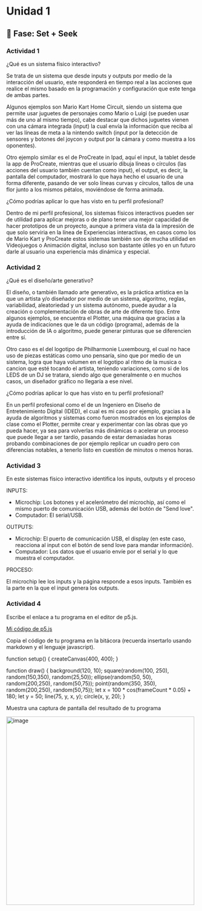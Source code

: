 # Unidad 1

## 🔎 Fase: Set + Seek

### Actividad 1

¿Qué es un sistema físico interactivo?

Se trata de un sistema que desde inputs y outputs por medio de la interacción del usuario, este responderá en tiempo real a las acciones que realice el mismo basado en la programación y configuración que este tenga de ambas partes.

Algunos ejemplos son Mario Kart Home Circuit, siendo un sistema que permite usar juguetes de personajes como Mario o Luigi (se pueden usar más de uno al mismo tiempo), cabe destacar que dichos juguetes vienen con una cámara integrada (input) la cual envía la información que reciba al ver las líneas de meta a la nintendo switch (input por la detección de sensores y botones del joycon y output por la cámara y como muestra a los oponentes).

Otro ejemplo similar es el de ProCreate in Ipad, aquí el input, la tablet desde la app de ProCreate, mientras que el usuario dibuja líneas o círculos (las acciones del usuario también cuentan como input), el output, es decir, la pantalla del computador, mostrará lo que haya hecho el usuario de una forma diferente, pasando de ver solo líneas curvas y círculos, tallos de una flor junto a los mismos pétalos, moviéndose de forma animada.

¿Cómo podrías aplicar lo que has visto en tu perfil profesional?

Dentro de mi perfil profesional, los sistemas físicos interactivos pueden ser de utilidad para aplicar mejoras o de plano tener una mejor capacidad de hacer prototipos de un proyecto, aunque a primera vista da la impresión de que solo serviria en la línea de Experiencias interactivas, en casos como los de Mario Kart y ProCreate estos sistemas también son de mucha utilidad en Videojuegos o Animación digital, incluso son bastante útiles yo en un futuro darle al usuario una experiencia más dinámica y especial.

### Actividad 2

¿Qué es el diseño/arte generativo?

El diseño, o también llamado arte generativo, es la práctica artística en la que un artista y/o diseñador por medio de un sistema, algoritmo, reglas, variabilidad, aleatoriedad y un sistema autónomo, puede ayudar a la creación o complementación de obras de arte de diferente tipo. Entre algunos ejemplos, se encuentra el Plotter, una máquina que gracias a la ayuda de indicaciones que le da un código (programa), además de la introducción de IA o algoritmo, puede generar pinturas que se diferencien entre sí.

Otro caso es el del logotipo de Philharmonie Luxembourg, el cual no hace uso de piezas estáticas como uno pensaría, sino que por medio de un sistema, logra que haya volumen en el logotipo al ritmo de la musica o cancion que esté tocando el artista, teniendo variaciones, como si de los LEDS de un DJ se tratara, siendo algo que generalmente o en muchos casos, un diseñador gráfico no llegaría a ese nivel.

¿Cómo podrías aplicar lo que has visto en tu perfil profesional?

En un perfil profesional como el de un Ingeniero en Diseño de Entretenimiento Digital (IDED), el cual es mi caso por ejemplo, gracias a la ayuda de algoritmos y sistemas como fueron mostrados en los ejemplos de clase como el Plotter, permite crear y experimentar con las obras que yo pueda hacer, ya sea para volverlas más dinámicas o acelerar un proceso que puede llegar a ser tardío, pasando de estar demasiadas horas probando combinaciones de por ejemplo replicar un cuadro pero con diferencias notables, a tenerlo listo en cuestión de minutos o menos horas.

### Actividad 3

En este sistemas físico interactivo identifica los inputs, outputs y el proceso

INPUTS:

- Microchip: Los botones y el acelerómetro del microchip, así como el mismo puerto de comunicación USB, además del botón de "Send love".
- Computador: El serial/USB.

OUTPUTS:

- Microchip: El puerto de comunicación USB, el display (en este caso, reacciona al input con el botón de send love para mandar información).
- Computador: Los datos que el usuario envíe por el serial y lo que muestra el computador.

PROCESO:

El microchip lee los inputs y la página responde a esos inputs. También es la parte en la que el input genera los outputs.

### Actividad 4

Escribe el enlace a tu programa en el editor de p5.js.

[Mi código de p5.js](https://editor.p5js.org/pinwinasio480/sketches/pIeeSax4q)

Copia el código de tu programa en la bitácora (recuerda insertarlo usando markdown y el lenguaje javascript).

function setup() {
  createCanvas(400, 400);
}

function draw() {
  background(120, 10);
  square(random(100, 250), random(150,350), random(25,50));
  ellipse(random(50, 50), random(200,250), random(50,75));
  point(random(350, 350), random(200,250), random(50,75));
  let x = 100 * cos(frameCount * 0.05) + 180;
  let y = 50;
  line(75, y, x, y);
  circle(x, y, 20);
}

Muestra una captura de pantalla del resultado de tu programa

<img width="497" height="497" alt="image" src="https://github.com/user-attachments/assets/8abb448f-636b-45a7-94eb-cbe8015655f4" />



